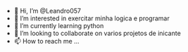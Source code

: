 - 👋 Hi, I’m @Leandro057
- 👀 I’m interested in exercitar minha logica e programar
- 🌱 I’m currently learning python
- 💞️ I’m looking to collaborate on varios projetos de inicante
- 📫 How to reach me ...

<!---
Leandro057/Leandro057 is a ✨ special ✨ repository because its `README.md` (this file) appears on your GitHub profile.
You can click the Preview link to take a look at your changes.
--->
